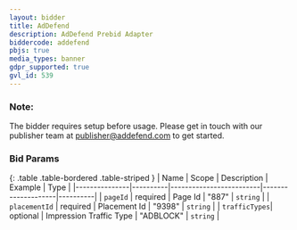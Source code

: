 ```yaml
---
layout: bidder
title: AdDefend
description: AdDefend Prebid Adapter
biddercode: addefend
pbjs: true
media_types: banner
gdpr_supported: true
gvl_id: 539
---
```


### Note:

The bidder requires setup before usage. Please get in touch with our publisher team at publisher@addefend.com to get started.

### Bid Params

{: .table .table-bordered .table-striped }
| Name          | Scope    | Description             | Example            | Type     |
|---------------|----------|-------------------------|--------------------|----------|
| `pageId`      | required | Page Id                 | "887"              | `string` |
| `placementId` | required | Placement Id            | "9398"             | `string` |
| `trafficTypes`| optional | Impression Traffic Type | "ADBLOCK"          | `string` |

